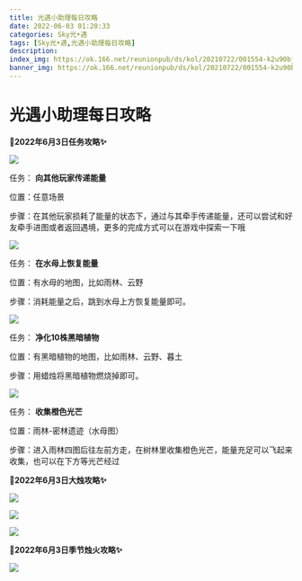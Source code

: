```yaml
---
title: 光遇小助理每日攻略
date: 2022-06-03 01:20:33
categories: Sky光•遇
tags: [Sky光•遇,光遇小助理每日攻略]
description: 
index_img: https://ok.166.net/reunionpub/ds/kol/20210722/001554-k2u90bj7ay.png?imageView&thumbnail=600x0&type=jpg
banner_img: https://ok.166.net/reunionpub/ds/kol/20210722/001554-k2u90bj7ay.png?imageView&thumbnail=600x0&type=jpg
---
```

# 光遇小助理每日攻略
**🎉2022年6月3日任务攻略✨**

![](https://ok.166.net/reunionpub/ds/kol/20220603/010137-s7em0fqphz.png)

任务： **向其他玩家传递能量**

位置：任意场景

步骤：在其他玩家损耗了能量的状态下，通过与其牵手传递能量，还可以尝试和好友牵手进图或者返回遇境，更多的完成方式可以在游戏中探索一下哦

![](https://ok.166.net/reunionpub/ds/kol/20220603/010200-usq8s65iwk.png)

任务： **在水母上恢复能量**

位置：有水母的地图，比如雨林、云野

步骤：消耗能量之后，跳到水母上方恢复能量即可。

![](https://ok.166.net/reunionpub/ds/kol/20220602/000358-ymhw5fnsoe.png)

任务： **净化10株黑暗植物**

位置：有黑暗植物的地图，比如雨林、云野、暮土

步骤：用蜡烛将黑暗植物燃烧掉即可。

![](https://ok.166.net/reunionpub/ds/kol/20220603/010231-svw80dn3ys.png)

任务： **收集橙色光芒**

位置：雨林-密林遗迹（水母图）

步骤：进入雨林四图后往左前方走，在树林里收集橙色光芒，能量充足可以飞起来收集，也可以在下方等光芒经过

 **🎉2022年6月3日大烛攻略✨**

![](https://ok.166.net/reunionpub/ds/kol/20220603/010426-h38ed4ri1k.png)

![](https://ok.166.net/reunionpub/ds/kol/20220603/010543-a6wsci8kzr.png)

![](https://ok.166.net/reunionpub/ds/kol/20220603/010325-sh04b1pgzm.png)

  

 **🎉2022年6月3日季节烛火攻略✨**

![](https://ok.166.net/reunionpub/ds/kol/20220603/010609-c4sb8ohl09.png)

  

